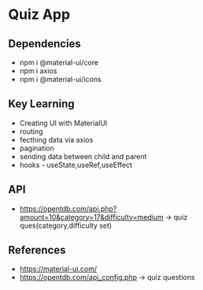 # Quiz App

## Dependencies
- npm i @material-ui/core
- npm i axios
- npm i @material-ui/icons

## Key Learning 
- Creating UI with MaterialUI
- routing
- fecthing data via axios
- pagination
- sending data between child and parent
- hooks - useState,useRef,useEffect

## API
- https://opentdb.com/api.php?amount=10&category=17&difficulty=medium -> quiz ques(category,difficulty set)

## References
- https://material-ui.com/ 
- https://opentdb.com/api_config.php -> quiz questions

